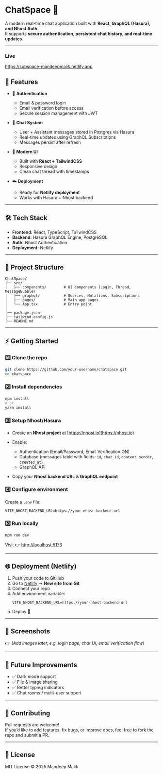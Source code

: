 # ChatSpace 💬

A modern real-time chat application built with **React, GraphQL (Hasura), and Nhost Auth**.  
It supports **secure authentication, persistent chat history, and real-time updates**.

---

### Live

https://subspace-mandeepmalik.netlify.app

## 🚀 Features

- 🔐 **Authentication**

  - Email & password login
  - Email verification before access
  - Secure session management with JWT

- 💬 **Chat System**

  - User + Assistant messages stored in Postgres via Hasura
  - Real-time updates using GraphQL Subscriptions
  - Messages persist after refresh

- 🎨 **Modern UI**

  - Built with **React + TailwindCSS**
  - Responsive design
  - Clean chat thread with timestamps

- ☁️ **Deployment**
  - Ready for **Netlify deployment**
  - Works with Hasura + Nhost backend

---

## 🛠️ Tech Stack

- **Frontend:** React, TypeScript, TailwindCSS
- **Backend:** Hasura GraphQL Engine, PostgreSQL
- **Auth:** Nhost Authentication
- **Deployment:** Netlify

---

## 📂 Project Structure

```
ChatSpace/
│── src/
│   ├── components/        # UI components (Login, Thread, MessageBubble)
│   ├── graphql/           # Queries, Mutations, Subscriptions
│   ├── pages/             # Main app pages
│   └── App.tsx            # Entry point
│
│── package.json
│── tailwind.config.js
│── README.md
```

---

## ⚡ Getting Started

### 1️⃣ Clone the repo

```bash
git clone https://github.com/your-username/chatspace.git
cd chatspace
```

### 2️⃣ Install dependencies

```bash
npm install
# or
yarn install
```

### 3️⃣ Setup Nhost/Hasura

- Create an **Nhost project** at [https://nhost.io](https://nhost.io)
- Enable:

  - Authentication (Email/Password, Email Verification ON)
  - Database (messages table with fields: `id`, `chat_id`, `content`, `sender`, `created_at`)
  - GraphQL API

- Copy your **Nhost backend URL** & **GraphQL endpoint**

### 4️⃣ Configure environment

Create a `.env` file:

```env
VITE_NHOST_BACKEND_URL=https://your-nhost-backend-url
```

### 5️⃣ Run locally

```bash
npm run dev
```

Visit 👉 [http://localhost:5173](http://localhost:5173)

---

## 🌐 Deployment (Netlify)

1. Push your code to GitHub
2. Go to [Netlify](https://netlify.com) → **New site from Git**
3. Connect your repo
4. Add environment variable:
   ```
   VITE_NHOST_BACKEND_URL=https://your-nhost-backend-url
   ```
5. Deploy 🎉

---

## 📸 Screenshots

👉 _(Add images later, e.g. login page, chat UI, email verification flow)_

---

## 🔮 Future Improvements

- ✅ Dark mode support
- ✅ File & image sharing
- ✅ Better typing indicators
- ✅ Chat rooms / multi-user support

---

## 🤝 Contributing

Pull requests are welcome!  
If you’d like to add features, fix bugs, or improve docs, feel free to fork the repo and submit a PR.

---

## 📜 License

MIT License © 2025 Mandeep Malik
